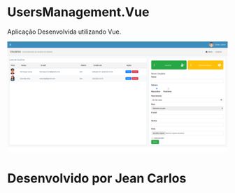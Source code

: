 # UsersManagement.Vue

Aplicação Desenvolvida utilizando Vue.

<a href="">
                  <img src="./src/assets/logo.png" alt="Logo" />
              </a>

# Desenvolvido por Jean Carlos
